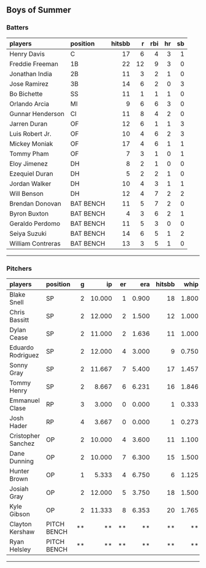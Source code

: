 ## Boys of Summer

### Batters

 
|players           |position  | hitsbb|  r| rbi| hr| sb| 
|:-----------------|:---------|------:|--:|---:|--:|--:| 
|Henry Davis       |C         |     17|  6|   4|  3|  1| 
|Freddie Freeman   |1B        |     22| 12|   9|  3|  0| 
|Jonathan India    |2B        |     11|  3|   2|  1|  0| 
|Jose Ramirez      |3B        |     14|  6|   2|  0|  3| 
|Bo Bichette       |SS        |     11|  1|   1|  1|  0| 
|Orlando Arcia     |MI        |      9|  6|   6|  3|  0| 
|Gunnar Henderson  |CI        |     11|  8|   4|  2|  0| 
|Jarren Duran      |OF        |     12|  6|   1|  1|  3| 
|Luis Robert Jr.   |OF        |     10|  4|   6|  2|  3| 
|Mickey Moniak     |OF        |     17|  4|   6|  1|  1| 
|Tommy Pham        |OF        |      7|  3|   1|  0|  1| 
|Eloy Jimenez      |DH        |      8|  2|   1|  0|  0| 
|Ezequiel Duran    |DH        |      5|  2|   2|  1|  0| 
|Jordan Walker     |DH        |     10|  4|   3|  1|  1| 
|Will Benson       |DH        |     12|  4|   7|  2|  2| 
|Brendan Donovan   |BAT BENCH |     11|  5|   7|  2|  0| 
|Byron Buxton      |BAT BENCH |      4|  3|   6|  2|  1| 
|Geraldo Perdomo   |BAT BENCH |     11|  5|   3|  0|  0| 
|Seiya Suzuki      |BAT BENCH |     14|  6|   5|  1|  2| 
|William Contreras |BAT BENCH |     13|  3|   5|  1|  0| 


* * *

### Pitchers

 
|players            |position    |  g|     ip| er|   era| hitsbb|  whip| so|  w| sv| 
|:------------------|:-----------|--:|------:|--:|-----:|------:|-----:|--:|--:|--:| 
|Blake Snell        |SP          |  2| 10.000|  1| 0.900|     18| 1.800| 11|  0|  0| 
|Chris Bassitt      |SP          |  2| 12.000|  2| 1.500|     12| 1.000| 10|  2|  0| 
|Dylan Cease        |SP          |  2| 11.000|  2| 1.636|     11| 1.000| 15|  1|  0| 
|Eduardo Rodriguez  |SP          |  2| 12.000|  4| 3.000|      9| 0.750| 14|  2|  0| 
|Sonny Gray         |SP          |  2| 11.667|  7| 5.400|     17| 1.457|  9|  0|  0| 
|Tommy Henry        |SP          |  2|  8.667|  6| 6.231|     16| 1.846|  7|  0|  0| 
|Emmanuel Clase     |RP          |  3|  3.000|  0| 0.000|      1| 0.333|  4|  0|  2| 
|Josh Hader         |RP          |  4|  3.667|  0| 0.000|      1| 0.273|  5|  0|  3| 
|Cristopher Sanchez |OP          |  2| 10.000|  4| 3.600|     11| 1.100|  8|  0|  0| 
|Dane Dunning       |OP          |  2| 10.000|  7| 6.300|     15| 1.500|  5|  0|  0| 
|Hunter Brown       |OP          |  1|  5.333|  4| 6.750|      6| 1.125|  7|  0|  0| 
|Josiah Gray        |OP          |  2| 12.000|  5| 3.750|     18| 1.500|  6|  1|  0| 
|Kyle Gibson        |OP          |  2| 11.333|  8| 6.353|     20| 1.765|  9|  0|  0| 
|Clayton Kershaw    |PITCH BENCH | **|     **| **|    **|     **|    **| **| **| **| 
|Ryan Helsley       |PITCH BENCH | **|     **| **|    **|     **|    **| **| **| **| 


* * *


